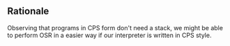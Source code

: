 ## Rationale

Observing that programs in CPS form don't need a stack, we might be able to
perform OSR in a easier way if our interpreter is written in CPS style.
